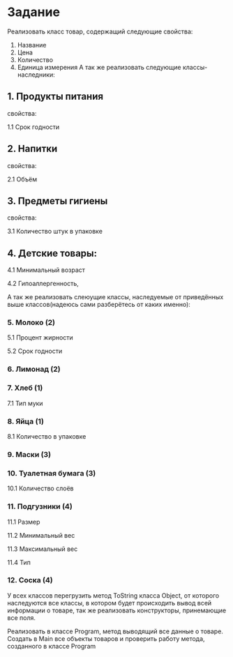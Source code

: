# Задание

Реализовать класс товар, содержащий следующие свойства:

1. Название
2. Цена
3. Количество
4. Единица измерения
А так же реализовать следующие классы-наследники:
## 1. Продукты питания

свойства:

1.1 Срок годности

## 2. Напитки

свойства:

2.1 Объём

## 3. Предметы гигиены

свойства:

3.1 Количество штук в упаковке

## 4. Детские товары:

4.1 Минимальный возраст

4.2 Гипоаллергенность,

А так же реализовать слеюущие классы, наследуемые от приведённых выше классов(надеюсь сами разберётесь от каких именно):

### 5. Молоко (2)

 
5.1 Процент жирности

5.2 Срок годности

### 6. Лимонад (2)

### 7. Хлеб (1)


7.1 Тип муки

### 8. Яйца (1)


8.1 Количество в упаковке

### 9. Маски (3)

### 10. Туалетная бумага (3)

10.1 Количество слоёв

### 11. Подгузники (4)

11.1 Размер

11.2 Минимальный вес

11.3 Максимальный вес

11.4 Тип

### 12. Соска (4)

У всех классов перегрузить метод ToString класса Object, от которого наследуются все классы, в котором будет происходить вывод всей информации о товаре, так же реализовать конструкторы, принемающие все поля.

Реализовать в классе Program, метод выводящий все данные о товаре. Создать в Main все объекты товаров и проверить работу метода, созданного в классе Program